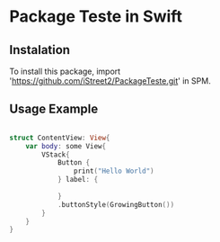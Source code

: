# Package Teste in Swift

## Instalation

To install this package, import 'https://github.com/iStreet2/PackageTeste.git' in SPM.

## Usage Example

```swift

struct ContentView: View{
    var body: some View{
        VStack{
            Button {
                print("Hello World")
            } label: {
                
            }
            .buttonStyle(GrowingButton())
        }
    }
}

```
